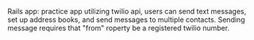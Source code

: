 Rails app: practice app utilizing twilio api, users can send text messages, set up address books, and send messages to multiple contacts. Sending message requires that "from" roperty be a registered twilio number.
